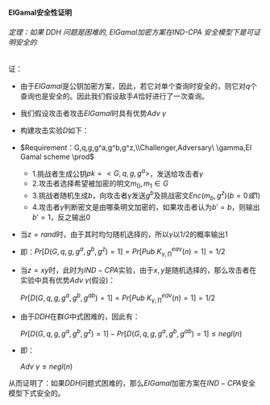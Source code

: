#### ElGamal安全性证明

###### 定理：如果 DDH 问题是困难的, ElGamal加密方案在IND-CPA 安全模型下是可证明安全的

证：

* 由于$ElGamal$是公钥加密方案，因此，若它对单个查询时安全的，则它对$q$个查询也是安全的。因此我们假设敌手$A$恰好进行了一次查询。

* 我们假设攻击者攻击$ElGamal$时具有优势$Adv\ \gamma$

* 构建攻击实验$D$如下：

* $Requirement：G,q,g,g^a,g^b,g^z,\\Challenger,Adversary\ \gamma,EI Gamal scheme \prod$

  * 1.挑战者生成公钥$pk=<G,q,g,g^a>$，发送给攻击者$\gamma$
  * 2.攻击者选择希望被加密的明文$m_0,m_1\in G$
  * 3.挑战者随机生成$b$，向攻击者$\gamma$发送$g^b$及挑战密文$Enc(m_b,g^z)(b=0或1)$
  * 4.攻击者$\gamma$判断密文是由哪条明文加密的，如果攻击者认为$b'=b$，则输出$b'=1$，反之输出$0$

* 当$z=rand$时，由于其时均匀随机选择的，所以$\gamma$以$1/2$的概率输出$1$

* 即：$Pr[D(G,q,g,g^a,g^b,g^z)=1]=Pr[Pub\ K^{eav}_{\gamma,\prod}(n)=1]=1/2$

* 当$z=xy$时，此时为$IND-CPA$实验，由于$x,y$是随机选择的，那么攻击者在实验中具有优势$Adv\ \gamma$(假设)：

  $Pr[D(G,q,g,g^a,g^b,g^{ab})=1]=Pr[Pub\ K^{eav}_{\gamma,\prod}(n)=1]=1/2$

* 由于$DDH$在群$G$中式困难的，因此有：

  $Pr[D(G,q,g,g^a,g^b,g^{z})=1]-Pr[D(G,q,g,g^a,g^b,g^{ab})=1]\le negl(n)$

* 即：

  $Adv\ \gamma \le negl(n)$



从而证明了：如果$DDH$问题式困难的，那么$ElGamal$加密方案在$IND-CPA$安全模型下式安全的。